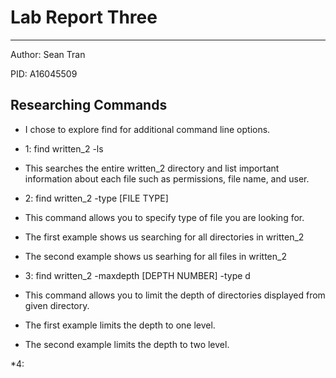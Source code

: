 # Lab Report Three 
---
Author: Sean Tran 

PID: A16045509

## Researching Commands
* I chose to explore find for additional command line options. 
* 1:  find written_2 -ls
* This searches the entire written_2 directory and list important information about each file such as permissions, file name, and user.

* 2: find written_2 -type [FILE TYPE]
* This command allows you to specify type of file you are looking for.
* The first example shows us searching for all directories in written_2
* The second example shows us searhing for all files in written_2

* 3:  find written_2 -maxdepth [DEPTH NUMBER] -type d
* This command allows you to limit the depth of directories displayed from given directory. 
* The first example limits the depth to one level.
* The second example limits the depth to two level.

*4: 
